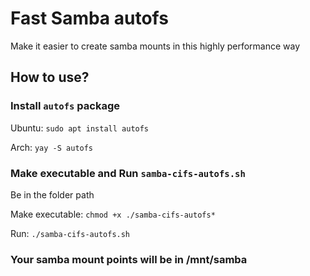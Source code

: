 # Fast Samba autofs

Make it easier to create samba mounts in this highly performance way

## How to use?

### Install `autofs` package

Ubuntu: `sudo apt install autofs`

Arch: `yay -S autofs`

### Make executable and Run `samba-cifs-autofs.sh`

Be in the folder path

Make executable: `chmod +x ./samba-cifs-autofs*`

Run: `./samba-cifs-autofs.sh`

### Your samba mount points will be in /mnt/samba